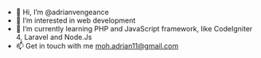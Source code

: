 - 👋 Hi, I’m @adrianvengeance
- 👀 I’m interested in web development
- 🌱 I’m currently learning PHP and JavaScript framework, like CodeIgniter 4, Laravel and Node.Js
- 📫 Get in touch with me moh.adrian11@gmail.com

<!--- 💞️ I’m looking to collaborate on ... --->

<!---
adrianvengeance/adrianvengeance is a ✨ special ✨ repository because its `README.md` (this file) appears on your GitHub profile.
You can click the Preview link to take a look at your changes.
--->
